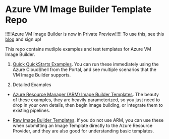 # Azure VM Image Builder Template Repo
!!!!!Azure VM Image Builder is now in Private Preview!!!!!
To use this, see this [blog](https://azure.microsoft.com/en-us/blog/announcing-private-preview-of-azure-vm-image-builder/) and sign up!

This repo contains mutliple examples and test templates for Azure VM Image Builder.

1. [Quick QuickStarts Examples](/.quickquickstarts/readme.md).
You can run these immediately using the Azure CloudShell from the Portal, and see multiple scenarios that the VM Image Builder supports.  

2. Detailed Examples
* [Azure Resource Manager (ARM) Image Builder Templates](/armTemplates/README.md). 
The beauty of these examples, they are heavily parameterized, so you just need to drop in your own details, then begin image building, or integrate them to existing pipelines.

* [Raw Image Builder Templates](/rawImageBuilderConfigTemplates/README.md). 
If you do not use ARM, you can use these when submitting an Image Template directly to the Azure Resource Provider, and they are also good for understanding basic templates.
